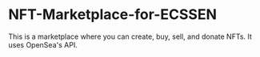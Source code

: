 # NFT-Marketplace-for-ECSSEN
This is a marketplace where you can create, buy, sell, and donate NFTs. It uses OpenSea's API. 
